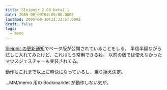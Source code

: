 ```yaml
---
title: Sleipnir 2.00 beta2.1
date: 2005-08-09T00:00:00.000Z
lastmod: 2005-08-10T21:33:57.000Z
draft: false
tags:
  - memo
---
```


[Sleipnir の更新通知](http://sleipnir.pos.to/)でベータ版が公開されていることをしる。 半信半疑ながら試しに入れてみたけど、これはもう常用できるね。 以前の版では使えなかったマウスジェスチャーも実装されてる。

動作もこれまで以上に軽快になっているし、乗り換え決定。

…MM/memo 用の Bookmarklet が動作しない気が。
